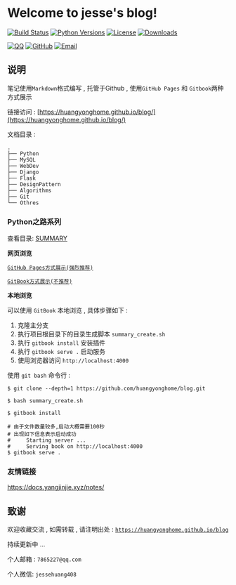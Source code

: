 # Welcome to jesse's blog!

[![Build Status](https://travis-ci.org/huangyonghome/blog.svg?branch=master)](https://travis-ci.org/huangyonghome/blog)
[![Python Versions](https://img.shields.io/badge/python-2.x%2C%203.x-blue.svg)](https://www.python.org/)
[![License](https://img.shields.io/badge/license-Apache%202.0-blue.svg)](https://github.com/huangyonghome/blog/blob/master/LICENSE)
[![Downloads](https://img.shields.io/badge/downloads-4.02MB-blue.svg)](https://codeload.github.com/huangyonghome/blog/zip/master)


[![QQ](http://oux34p43l.bkt.clouddn.com/email.png?imageMogr2/auto-orient/thumbnail/x30/blur/1x0/quality/75|imageslim)](http://mail.qq.com/cgi-bin/qm_share?t=qm_mailme&email=WTUgNjd3IDg3PhkoKHc6NjQ)
[![GitHub](http://oux34p43l.bkt.clouddn.com/GitHub.png?imageMogr2/auto-orient/thumbnail/x30/blur/1x0/quality/75|imageslim)](https://github.com/huangyonghome)
[![Email](http://oux34p43l.bkt.clouddn.com/QQ.png?imageMogr2/auto-orient/thumbnail/x30/blur/1x0/quality/75|imageslim)](http://wpa.qq.com/msgrd?v=3&uin=547903993&site=qq&menu=yes)


## 说明

笔记使用`Markdown`格式编写 , 托管于Github , 使用`GitHub Pages` 和 `Gitbook`两种方式展示


链接访问 : [https://huangyonghome.github.io/blog/](https://huangyonghome.github.io/blog/)


文档目录 : 

```tree
.
├── Python           
├── MySQL          
├── WebDev         
├── Django       
├── Flask
├── DesignPattern   
├── Algorithms     
├── Git             
└── Othres     
```

### Python之路系列

查看目录: [SUMMARY](SUMMARY.md)

**网页浏览**

[`GitHub Pages方式展示(强烈推荐)`](https://huangyonghome.github.io/blog/)

[`GitBook方式展示(不推荐)`](https://huangyonghome.gitbooks.io/blog/)

**本地浏览**

可以使用 `GitBook` 本地浏览 , 具体步骤如下 : 

1. 克隆主分支
2. 执行项目根目录下的目录生成脚本 `summary_create.sh` 
3. 执行 `gitbook install` 安装插件
4. 执行 `gitbook serve .` 启动服务
5. 使用浏览器访问 `http://localhost:4000` 

使用 `git bash` 命令行 : 

```shell
$ git clone --depth=1 https://github.com/huangyonghome/blog.git

$ bash summary_create.sh

$ gitbook install

# 由于文件数量较多,启动大概需要100秒
# 出现如下信息表示启动成功
#     Starting server ...
#     Serving book on http://localhost:4000
$ gitbook serve .
```

### 友情链接

https://docs.yangjinjie.xyz/notes/

## 致谢

欢迎收藏交流 , 如需转载 , 请注明出处 : [`https://huangyonghome.github.io/blog`](https://huangyonghome.gitbooks.io/blog/)

持续更新中 ... 

个人邮箱 : `7865227@qq.com`

个人微信: `jessehuang408`

